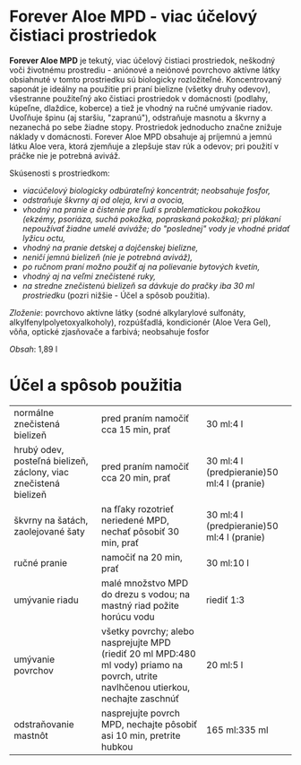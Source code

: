 Forever Aloe MPD - viac účelový čistiaci prostriedok
====================================================

**Forever Aloe MPD** je tekutý, viac účelový čistiaci prostriedok, neškodný voči
životnému prostrediu - aniónové a neiónové povrchovo aktívne látky obsiahnuté v
tomto prostriedku sú biologicky rozložiteľné. Koncentrovaný saponát je ideálny
na použitie pri praní bielizne (všetky druhy odevov), všestranne použiteľný ako
čistiaci prostriedok v domácnosti (podlahy, kúpeľne, dlaždice, koberce) a tiež
je vhodný na ručné umývanie riadov. Uvoľňuje špinu (aj staršiu, "zapranú"),
odstraňuje masnotu a škvrny a nezanechá po sebe žiadne stopy. Prostriedok
jednoducho značne znižuje náklady v domácnosti. Forever Aloe MPD obsahuje aj
príjemnú a jemnú látku Aloe vera, ktorá zjemňuje a zlepšuje stav rúk a odevov;
pri použití v práčke nie je potrebná aviváž.

Skúsenosti s prostriedkom:

* *viacúčelový biologicky odbúrateľný koncentrát; neobsahuje fosfor,*
* *odstraňuje škvrny aj od oleja, krvi a ovocia,*
* *vhodný na pranie a čistenie pre ľudí s problematickou pokožkou (ekzémy, psoriáza, suchá pokožka, popraskaná pokožka); pri plákaní nepoužívať žiadne umelé aviváže; do "poslednej" vody je vhodné pridať lyžicu octu,*
* *vhodný na pranie detskej a dojčenskej bielizne,*
* *neničí jemnú bielizeň (nie je potrebná aviváž),*
* *po ručnom praní možno použiť aj na polievanie bytových kvetín,*
* *vhodný aj na veľmi znečistené ruky,*
* *na stredne znečistenú bielizeň sa dávkuje do pračky iba 30 ml prostriedku* (pozri nižšie - Účel a spôsob použitia).

*Zloženie*: povrchovo aktívne látky (sodné alkylarylové sulfonáty,
alkylfenylpolyetoxyalkoholy), rozpúšťadlá, kondicionér (Aloe Vera Gel), vôňa,
optické zjasňovače a farbivá; neobsahuje fosfor

*Obsah*: 1,89 l

Účel a spôsob použitia
======================



|  |  |  |
| --- | --- | --- |
| normálne znečistená bielizeň | pred praním namočiť cca 15 min, prať | 30 ml:4 l |
| hrubý odev, posteľná bielizeň, záclony, viac znečistená bielizeň | pred praním namočiť cca 20 min, prať | 30 ml:4 l (predpieranie)50 ml:4 l (pranie) |
| škvrny na šatách, zaolejované šaty | na fľaky rozotrieť neriedené MPD, nechať pôsobiť 30 min, prať | 30 ml:4 l (predpieranie)50 ml:4 l (pranie) |
| ručné pranie | namočiť na 20 min, prať | 30 ml:10 l |
| umývanie riadu | malé množstvo MPD do drezu s vodou; na mastný riad požite horúcu vodu | riediť 1:3 |
| umývanie povrchov | všetky povrchy; alebo nasprejujte MPD (riediť 20 ml MPD:480 ml vody) priamo na povrch, utrite navlhčenou utierkou, nechajte zaschnúť | 20 ml:5 l |
| odstraňovanie mastnôt | nasprejujte povrch MPD, nechajte pôsobiť asi 10 min, pretrite hubkou | 165 ml:335 ml |

